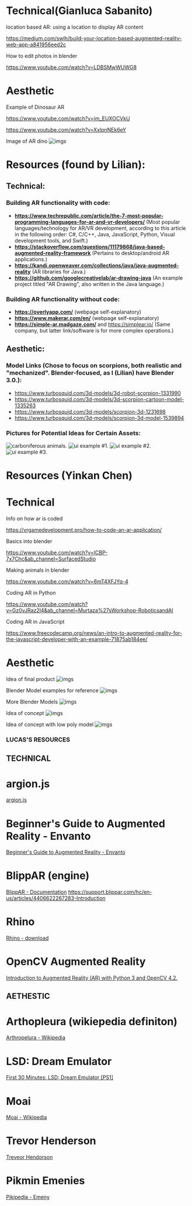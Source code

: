 
# Technical(Gianluca Sabanito)

location based AR: using a location to display AR content 

https://medium.com/swlh/build-your-location-based-augmented-reality-web-app-a841956eed2c

How to edit photos in blender

https://www.youtube.com/watch?v=LDBSMwWUWG8

# Aesthetic

Example of Dinosaur AR

https://www.youtube.com/watch?v=jm_EUXOCVkU

https://www.youtube.com/watch?v=XxlpnNEk6eY

Image of AR dino
![imgs](https://kidsactivitiesblog--o--com.follycdn.com/wp-content/uploads/2020/07/google-ar-dinosaurs-feature.png)

# Resources (found by Lilian):
## Technical:
### Building AR functionality with code:
- **https://www.techrepublic.com/article/the-7-most-popular-programming-languages-for-ar-and-vr-developers/** (Most popular languages/technology for AR/VR development, according to this article in the following order: C#, C/C++, Java, JavaScript, Python, Visual development tools, and Swift.)
- **https://stackoverflow.com/questions/11179868/java-based-augmented-reality-framework** (Pertains to desktop/android AR applications.)
- **https://kandi.openweaver.com/collections/java/java-augmented-reality** (AR libraries for Java.)
- **https://github.com/googlecreativelab/ar-drawing-java** (An example project titled "AR Drawing", also written in the Java language.)

### Building AR functionality without code:
- **https://overlyapp.com/** (webpage self-explanatory)
- **https://www.makerar.com/en/** (webpage self-explanatory)
- **https://simple-ar.madgaze.com/** and https://simplear.io/ (Same company, but latter link/software is for more complex operations.)

## Aesthetic:
### Model Links (Chose to focus on scorpions, both realistic and "mechanized". Blender-focused, as I (Lilian) have Blender 3.0.):
- https://www.turbosquid.com/3d-models/3d-robot-scorpion-1331990
- https://www.turbosquid.com/3d-models/3d-scorpion-cartoon-model-1335263
- https://www.turbosquid.com/3d-models/scorpion-3d-1231698
- https://www.turbosquid.com/3d-models/scorpion-3d-model-1539894

### Pictures for Potential Ideas for Certain Assets:
![carboniferous animals.](/images/carboniferous_animals_possibilities.jpg)
![ui example #1.](/images/ui_example1.png)
![ui example #2.](/images/ui_example2.jpg)
![ui example #3.](/images/ui_example3.jpg)
# Resources (Yinkan Chen)

# Technical
Info on how ar is coded

https://vrgamedevelopment.pro/how-to-code-an-ar-application/ 

Basics into blender 

https://www.youtube.com/watch?v=ICBP-7x7Chc&ab_channel=SurfacedStudio

Making animals in blender

https://www.youtube.com/watch?v=6mT4XFJYq-4

Coding AR in Python

https://www.youtube.com/watch?v=Gz0vJRaz2l4&ab_channel=Murtaza%27sWorkshop-RoboticsandAI


Coding AR in JavaScript

https://www.freecodecamp.org/news/an-intro-to-augmented-reality-for-the-javascript-developer-with-an-example-71875ab184ee/

# Aesthetic

Idea of final product
![imgs](https://cdn.pocket-lint.com/r/s/970x/assets/images/148226-ar-vr-news-google-search-results-now-include-augmented-reality-creatures-image1-bvwoqckjbe-jpg.webp)

Blender Model examples for reference
![imgs](https://static.turbosquid.com/Preview/2020/06/17__03_20_33/Signature_cover.jpg4D5EC931-7E89-417A-A2DC-478D30115B92Large.jpg)

More Blender Models
![imgs](https://mir-s3-cdn-cf.behance.net/project_modules/1400/90a6cd85935571.5d8aaac8d07b2.png)

Idea of concept
![imgs](https://images.squarespace-cdn.com/content/v1/546f2056e4b0f41282897187/1507895443099-2RIDX7D7NJSGHBZZZXRX/augmentedrealitywildlife?format=1000w)

Idea of concept with low poly model
![imgs](https://image.winudf.com/v2/image/YW5pbWFsQVIuQ3JlYXRpdmVTdHVkaW8uYW5pbWFsQVJfc2NyZWVuXzRfMTUwODU0NjUxMV8wNjY/screen-4.jpg?fakeurl=1&type=.jpg)

### LUCAS'S RESOURCES

## TECHNICAL

# argion.js
[argion.js](https://www.argonjs.io/)

# Beginner's Guide to Augmented Reality - Envanto
[Beginner's Guide to Augmented Reality - Envanto](https://code.tutsplus.com/tutorials/beginners-guide-to-augmented-reality--active-4948)

# BlippAR (engine)
[BlippAR - Documentation](https://www.example.com)
https://support.blippar.com/hc/en-us/articles/4406622267283-Introduction

# Rhino
[Rhino - download](https://www.rhino3d.com/download/)

# OpenCV Augmented Reality
[Introduction to Augmented Reality (AR) with Python 3 and OpenCV 4.2.](https://pythonrepo.com/repo/mafda-augmented_reality_101-python-computer-vision)



## AETHESTIC

# Arthopleura (wikiepedia definiton)
[Arthropelura - Wikipedia](https://en.wikipedia.org/wiki/Arthropleura)

# LSD: Dream Emulator
[First 30 Minutes: LSD: Dream Emulator [PS1]](https://www.youtube.com/watch?v=ol4OSIGGukA)

# Moai
[Moai - Wikipedia](https://en.wikipedia.org/wiki/Moai)

# Trevor Henderson
[Treveor Hendorson](https://trevorhenderson.format.com/)

# Pikmin Emenies
[Pikipedia - Emeny](https://www.pikminwiki.com/Enemy)